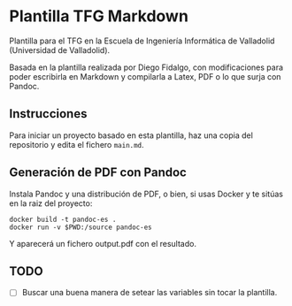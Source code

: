 # Plantilla TFG Markdown
Plantilla para el TFG en la Escuela de Ingeniería Informática de Valladolid (Universidad de Valladolid).

Basada en la plantilla realizada por Diego Fidalgo, con modificaciones para poder escribirla en Markdown
y compilarla a Latex, PDF o lo que surja con Pandoc.

## Instrucciones
Para iniciar un proyecto basado en esta plantilla, haz una copia del repositorio y edita el fichero `main.md`.

## Generación de PDF con Pandoc
Instala Pandoc y una distribución de PDF, o bien, si usas Docker y te sitúas en la raiz del proyecto:

```
docker build -t pandoc-es .
docker run -v $PWD:/source pandoc-es
```

Y aparecerá un fichero output.pdf con el resultado.

TODO
----

- [ ] Buscar una buena manera de setear las variables sin tocar la plantilla.